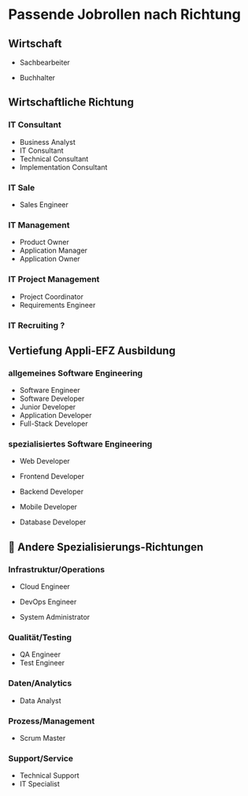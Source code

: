 # Passende Jobrollen nach Richtung

## Wirtschaft

- Sachbearbeiter

- Buchhalter

## Wirtschaftliche Richtung

### IT Consultant
- Business Analyst
- IT Consultant
- Technical Consultant
- Implementation Consultant

### IT Sale
- Sales Engineer

### IT Management
- Product Owner
- Application Manager
- Application Owner

### IT Project Management
- Project Coordinator
- Requirements Engineer

### IT Recruiting ?

## Vertiefung Appli-EFZ Ausbildung

### allgemeines Software Engineering

- Software Engineer
- Software Developer
- Junior Developer
- Application Developer
- Full-Stack Developer

### spezialisiertes Software Engineering

- Web Developer

- Frontend Developer
- Backend Developer

- Mobile Developer

- Database Developer

## 🔧 Andere Spezialisierungs-Richtungen

### Infrastruktur/Operations
- Cloud Engineer

- DevOps Engineer

- System Administrator

### Qualität/Testing
- QA Engineer
- Test Engineer

### Daten/Analytics
- Data Analyst

### Prozess/Management
- Scrum Master

### Support/Service
- Technical Support
- IT Specialist